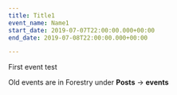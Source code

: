 ```yaml
---
title: Title1
event_name: Name1
start_date: 2019-07-07T22:00:00.000+00:00
end_date: 2019-07-08T22:00:00.000+00:00

---
```

First event test

Old events are in Forestry under **Posts** -> **events** 
